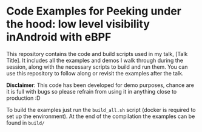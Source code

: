 # Code Examples for Peeking under the hood: low level visibility inAndroid with eBPF
 
This repository contains the code and build scripts used in my talk, [Talk Title]. It includes all the examples and demos I walk through during the session, along with the necessary scripts to build and run them. You can use this repository to follow along or revisit the examples after the talk.

**Disclaimer**: This code has been developed for demo purposes, chance are it is full with bugs so 
please refrain from using it in anything close to production :D 


To build the examples just run the `build_all.sh` script (docker is required to set up the environment).
At the end of the compilation the examples can be found in `build/`
